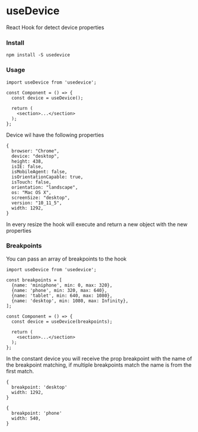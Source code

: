 # useDevice

React Hook for detect device properties

### Install

```
npm install -S usedevice
```

### Usage

```
import useDevice from 'usedevice';

const Component = () => {
  const device = useDevice();

  return (
    <section>...</section>
  );
};
```

Device wil have the following properties

```
{
  browser: "Chrome",
  device: "desktop",
  height: 438,
  isIE: false,
  isMobileAgent: false,
  isOrientationCapable: true,
  isTouch: false,
  orientation: "landscape",
  os: "Mac OS X",
  screenSize: "desktop",
  version: "10_11_5",
  width: 1292,
}
```

In every resize the hook will execute and return a new object with the new properties

### Breakpoints

You can pass an array of breakpoints to the hook

```
import useDevice from 'usedevice';

const breakpoints = [
  {name: 'miniphone', min: 0, max: 320},
  {name: 'phone', min: 320, max: 640},
  {name: 'tablet', min: 640, max: 1080},
  {name: 'desktop', min: 1080, max: Infinity},
];

const Component = () => {
  const device = useDevice(breakpoints);

  return (
    <section>...</section>
  );
};
```

In the constant device you will receive the prop breakpoint with the name of the breakpoint matching, if multiple breakpoints match the name is from the first match.

```
{
  breakpoint: 'desktop'
  width: 1292,
}

{
  breakpoint: 'phone'
  width: 540,
}
```
